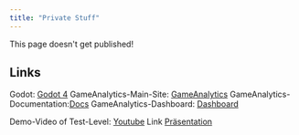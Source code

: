 ```yaml
---
title: "Private Stuff"
---
```


This page doesn't get published!

## Links
Godot: [Godot 4](https://godotengine.org/)
GameAnalytics-Main-Site: [GameAnalytics](https://gameanalytics.com/)
GameAnalytics-Documentation:[Docs](https://docs.gameanalytics.com/)
GameAnalytics-Dashboard: [Dashboard](https://tool.gameanalytics.com/login)

Demo-Video of Test-Level: [Youtube](https://youtu.be/3LBTkrOLYyE)
Link [Präsentation](https://docs.google.com/presentation/d/1lzVAD8_vLB7tc41-ouWenZornLw-FaYWHXhV5QEFtxs/edit#slide=id.p)


